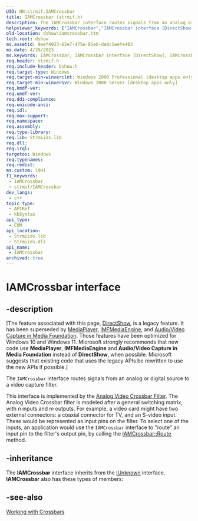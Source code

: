 ```yaml
---
UID: NN:strmif.IAMCrossbar
title: IAMCrossbar (strmif.h)
description: The IAMCrossbar interface routes signals from an analog or digital source to a video capture filter.This interface is implemented by the Analog Video Crossbar Filter.
helpviewer_keywords: ["IAMCrossbar","IAMCrossbar interface [DirectShow]","IAMCrossbar interface [DirectShow]","described","IAMCrossbarInterface","dshow.iamcrossbar","strmif/IAMCrossbar"]
old-location: dshow\iamcrossbar.htm
tech.root: dshow
ms.assetid: 9eef4923-62e7-475e-85e6-de8c1eefe483
ms.date: 4/26/2023
ms.keywords: IAMCrossbar, IAMCrossbar interface [DirectShow], IAMCrossbar interface [DirectShow],described, IAMCrossbarInterface, dshow.iamcrossbar, strmif/IAMCrossbar
req.header: strmif.h
req.include-header: Dshow.h
req.target-type: Windows
req.target-min-winverclnt: Windows 2000 Professional [desktop apps only]
req.target-min-winversvr: Windows 2000 Server [desktop apps only]
req.kmdf-ver: 
req.umdf-ver: 
req.ddi-compliance: 
req.unicode-ansi: 
req.idl: 
req.max-support: 
req.namespace: 
req.assembly: 
req.type-library: 
req.lib: Strmiids.lib
req.dll: 
req.irql: 
targetos: Windows
req.typenames: 
req.redist: 
ms.custom: 19H1
f1_keywords:
 - IAMCrossbar
 - strmif/IAMCrossbar
dev_langs:
 - c++
topic_type:
 - APIRef
 - kbSyntax
api_type:
 - COM
api_location:
 - Strmiids.lib
 - Strmiids.dll
api_name:
 - IAMCrossbar
archived: true
---
```


# IAMCrossbar interface


## -description

\[The feature associated with this page, [DirectShow](/windows/win32/directshow/directshow), is a legacy feature. It has been superseded by [MediaPlayer](/uwp/api/Windows.Media.Playback.MediaPlayer), [IMFMediaEngine](/windows/win32/api/mfmediaengine/nn-mfmediaengine-imfmediaengine), and [Audio/Video Capture in Media Foundation](/windows/win32/medfound/audio-video-capture-in-media-foundation). Those features have been optimized for Windows 10 and Windows 11. Microsoft strongly recommends that new code use **MediaPlayer**, **IMFMediaEngine** and **Audio/Video Capture in Media Foundation** instead of **DirectShow**, when possible. Microsoft suggests that existing code that uses the legacy APIs be rewritten to use the new APIs if possible.\]

The <code>IAMCrossbar</code> interface routes signals from an analog or digital source to a video capture filter.

This interface is implemented by the <a href="/windows/desktop/DirectShow/analog-video-crossbar-filter">Analog Video Crossbar Filter</a>. The Analog Video Crossbar filter is modeled after a general switching matrix, with <i>n</i> inputs and <i>m</i> outputs. For example, a video card might have two external connectors: a coaxial connector for TV, and an S-video input. These would be represented as input pins on the filter. To select one of the inputs, an application would use the <code>IAMCrossbar</code> interface to "route" an input pin to the filter's output pin, by calling the <a href="/windows/desktop/api/strmif/nf-strmif-iamcrossbar-route">IAMCrossbar::Route</a> method.

## -inheritance

The <b>IAMCrossbar</b> interface inherits from the <a href="/windows/desktop/api/unknwn/nn-unknwn-iunknown">IUnknown</a> interface. <b>IAMCrossbar</b> also has these types of members:

## -see-also

<a href="/windows/desktop/DirectShow/working-with-crossbars">Working with Crossbars</a>
